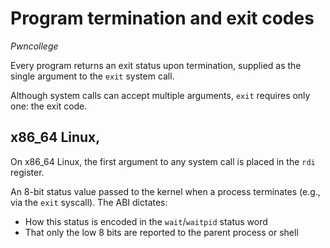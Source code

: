 # Program termination and exit codes
*Pwncollege* 

Every program returns an exit status upon termination, supplied as the single argument to the `exit` system call.

Although system calls can accept multiple arguments, `exit` requires only one: the exit code.

## x86_64 Linux,
On x86_64 Linux, the first argument to any system call is placed in the `rdi` register.

An 8-bit status value passed to the kernel when a process terminates (e.g., via the `exit` syscall). The ABI dictates:
- How this status is encoded in the `wait`/`waitpid` status word  
- That only the low 8 bits are reported to the parent process or shell  

